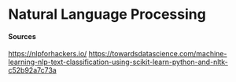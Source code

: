 # Natural Language Processing


















#### Sources
https://nlpforhackers.io/
https://towardsdatascience.com/machine-learning-nlp-text-classification-using-scikit-learn-python-and-nltk-c52b92a7c73a
